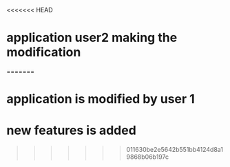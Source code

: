 <<<<<<< HEAD
# application user2 making the modification 
=======
# application is modified by user 1 
# new features is added 
>>>>>>> 011630be2e5642b551bb4124d8a19868b06b197c
